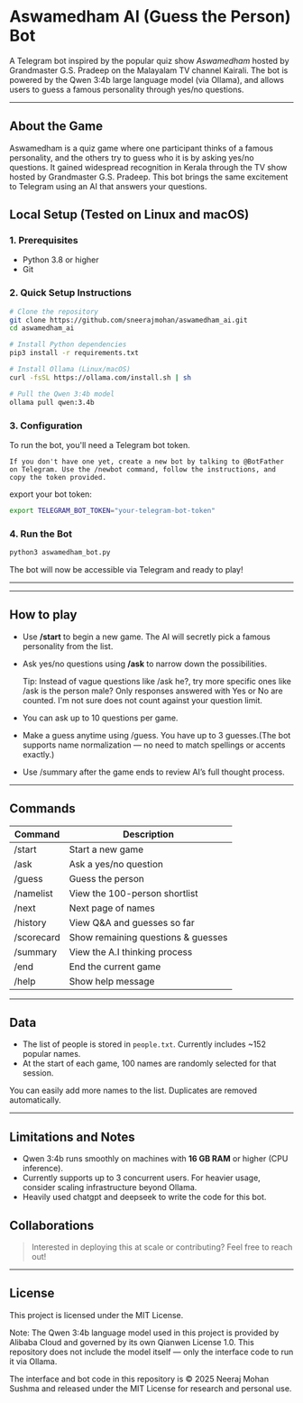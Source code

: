 # Aswamedham AI (Guess the Person) Bot

A Telegram bot inspired by the popular quiz show *Aswamedham* hosted by Grandmaster G.S. Pradeep on the Malayalam TV channel Kairali. The bot is powered by the Qwen 3:4b large language model (via Ollama), and allows users to guess a famous personality through yes/no questions.

---

## About the Game

Aswamedham is a quiz game where one participant thinks of a famous personality, and the others try to guess who it is by asking yes/no questions. It gained widespread recognition in Kerala through the TV show hosted by Grandmaster G.S. Pradeep. This bot brings the same excitement to Telegram using an AI that answers your questions.

## Local Setup (Tested on Linux and macOS)

### 1. Prerequisites

- Python 3.8 or higher
- Git

### 2. Quick Setup Instructions

```bash
# Clone the repository
git clone https://github.com/sneerajmohan/aswamedham_ai.git
cd aswamedham_ai

# Install Python dependencies
pip3 install -r requirements.txt

# Install Ollama (Linux/macOS)
curl -fsSL https://ollama.com/install.sh | sh

# Pull the Qwen 3:4b model
ollama pull qwen:3.4b
```

### 3. Configuration

To run the bot, you'll need a Telegram bot token.

    If you don't have one yet, create a new bot by talking to @BotFather on Telegram. Use the /newbot command, follow the instructions, and copy the token provided.

export your bot token:

```bash
export TELEGRAM_BOT_TOKEN="your-telegram-bot-token"
```

### 4. Run the Bot

```bash
python3 aswamedham_bot.py
```

The bot will now be accessible via Telegram and ready to play!

---

---

## How to play

- Use **/start** to begin a new game. 
The AI will secretly pick a famous personality from the list.

- Ask yes/no questions using **/ask** to narrow down the possibilities.

    Tip: Instead of vague questions like /ask he?, try more specific ones like /ask is the person male?
    Only responses answered with Yes or No are counted. I'm not sure does not count against your question limit.

- You can ask up to 10 questions per game.

- Make a guess anytime using /guess. You have up to 3 guesses.(The bot supports name normalization — no need to match spellings or accents exactly.)

- Use /summary after the game ends to review AI’s full thought process.
---

## Commands

| Command       | Description |
|---------------|-------------|
| /start        | Start a new game |
| /ask <question> | Ask a yes/no question |
| /guess <name> | Guess the person |
| /namelist     | View the 100-person shortlist |
| /next         | Next page of names |
| /history      | View Q&A and guesses so far |
| /scorecard    | Show remaining questions & guesses |
| /summary      | View the A.I thinking process |
| /end          | End the current game |
| /help         | Show help message |

---

## Data

- The list of people is stored in `people.txt`. Currently includes ~152 popular names.
- At the start of each game, 100 names are randomly selected for that session.

You can easily add more names to the list. Duplicates are removed automatically.

---

## Limitations and Notes

- Qwen 3:4b runs smoothly on machines with **16 GB RAM** or higher (CPU inference).
- Currently supports up to 3 concurrent users. For heavier usage, consider scaling infrastructure beyond Ollama.
- Heavily used chatgpt and deepseek to write the code for this bot.


## Collaborations

>  Interested in deploying this at scale or contributing? Feel free to reach out!

---

## License

This project is licensed under the MIT License.

Note: The Qwen 3:4b language model used in this project is provided by Alibaba Cloud and governed by its own Qianwen License 1.0. This repository does not include the model itself — only the interface code to run it via Ollama.

The interface and bot code in this repository is © 2025 Neeraj Mohan Sushma and released under the MIT License for research and personal use.